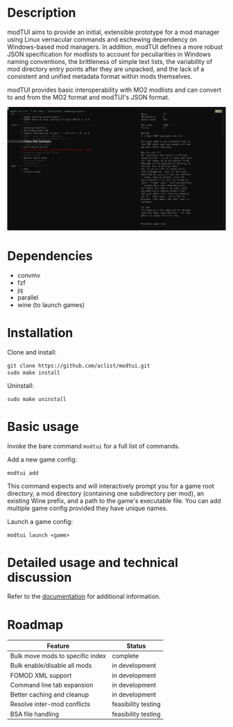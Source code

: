 # Description
modTUI aims to provide an initial, extensible prototype for a mod manager using Linux vernacular commands and eschewing dependency on Windows-based mod managers.
In addition, modTUI defines a more robust JSON specification for modlists to account for peculiarities in Windows naming conventions, the brittleness of
simple text lists, the variability of mod directory entry points after they are unpacked, and the lack of a consistent and unified metadata format within mods themselves.

modTUI provides basic interoperability with MO2 modlists and can convert to and from the MO2 format and modTUI's JSON format.

![Alt text](example.png)

# Dependencies
- convmv
- fzf
- jq
- parallel
- wine (to launch games)

# Installation

Clone and install:
```
git clone https://github.com/aclist/modtui.git
sudo make install
```

Uninstall:

```
sudo make uninstall
```

# Basic usage
Invoke the bare command `modtui` for a full list of commands.

Add a new game config:

```
modtui add
```

This command expects and will interactively prompt you for a game root directory, a mod directory (containing one subdirectory per mod),
an existing Wine prefix, and a path to the game's executable file. You can add multiple game config provided they have unique names.

Launch a game config:

```
modtui launch <game>
```


# Detailed usage and technical discussion
Refer to the [documentation](https://aclist.github.io/modtui/modtui.html) for additional information.

# Roadmap

|Feature|Status|
|---|---|
|Bulk move mods to specific index|complete|
|Bulk enable/disable all mods|in development|
|FOMOD XML support|in development|
|Command line tab expansion|in development|
|Better caching and cleanup|in development|
|Resolve inter-mod conflicts|feasibility testing|
|BSA file handling|feasibility testing|

